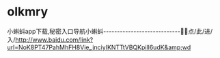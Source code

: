 # olkmry
小蝌蚪app下载,秘密入口导航小蝌蚪----------------------------🦺🦺点/此/进/入/http://www.baidu.com/link?url=NoK8PT47PahMhFH8Vie_jnciyIKNTTtVBQKpill6udK&amp;wd
